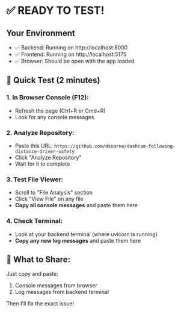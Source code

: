 # ✅ READY TO TEST!

## Your Environment
- ✅ Backend: Running on http://localhost:8000
- ✅ Frontend: Running on http://localhost:5175
- ✅ Browser: Should be open with the app loaded

## 🎯 Quick Test (2 minutes)

### 1. In Browser Console (F12):
- Refresh the page (Ctrl+R or Cmd+R)
- Look for any console messages

### 2. Analyze Repository:
- Paste this URL: `https://github.com/dsnarne/dashcam-following-distance-driver-safety`
- Click "Analyze Repository"
- Wait for it to complete

### 3. Test File Viewer:
- Scroll to "File Analysis" section
- Click "View File" on any file
- **Copy all console messages** and paste them here

### 4. Check Terminal:
- Look at your backend terminal (where uvicorn is running)
- **Copy any new log messages** and paste them here

## 📝 What to Share:

Just copy and paste:
1. Console messages from browser
2. Log messages from backend terminal

Then I'll fix the exact issue!
